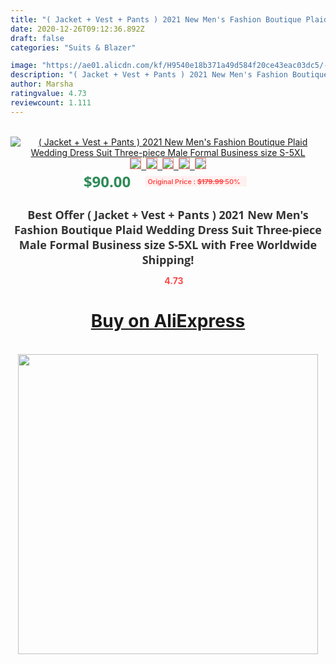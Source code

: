 ```yaml
---
title: "( Jacket + Vest + Pants ) 2021 New Men's Fashion Boutique Plaid Wedding Dress Suit Three-piece Male Formal Business size S-5XL"
date: 2020-12-26T09:12:36.892Z
draft: false
categories: "Suits & Blazer"

image: "https://ae01.alicdn.com/kf/H9540e18b371a49d584f20ce43eac03dc5/-Jacket-Vest-Pants-2021-New-Men-s-Fashion-Boutique-Plaid-Wedding-Dress-Suit-Three-piece.jpg"
description: "( Jacket + Vest + Pants ) 2021 New Men's Fashion Boutique Plaid Wedding Dress Suit Three-piece Male Formal Business size S-5XL"
author: Marsha
ratingvalue: 4.73
reviewcount: 1.111
---
```

<br>
<div style="text-align: center;">
<a href="https://s.click.aliexpress.com/e/_9zVEOp" target="_blank" rel="nofollow noopener noreferrer"><img alt="( Jacket + Vest + Pants ) 2021 New Men's Fashion Boutique Plaid Wedding Dress Suit Three-piece Male Formal Business size S-5XL" class="magnifier-image" src="https://ae01.alicdn.com/kf/H9540e18b371a49d584f20ce43eac03dc5/-Jacket-Vest-Pants-2021-New-Men-s-Fashion-Boutique-Plaid-Wedding-Dress-Suit-Three-piece.jpg_640x640.jpg">
<br>
<img style="border:1px solid salmon" src="https://ae01.alicdn.com/kf/H9540e18b371a49d584f20ce43eac03dc5/-Jacket-Vest-Pants-2021-New-Men-s-Fashion-Boutique-Plaid-Wedding-Dress-Suit-Three-piece.jpg_120x120.jpg">&nbsp;&nbsp;<img style="border:1px solid salmon" src="https://ae01.alicdn.com/kf/H9fb3e66662bc4239bb934d9d999091fa7/-Jacket-Vest-Pants-2021-New-Men-s-Fashion-Boutique-Plaid-Wedding-Dress-Suit-Three-piece.jpg_120x120.jpg">&nbsp;&nbsp;<img style="border:1px solid salmon" src="https://ae01.alicdn.com/kf/H889574b92be74fcfabe902021b54298bp/-Jacket-Vest-Pants-2021-New-Men-s-Fashion-Boutique-Plaid-Wedding-Dress-Suit-Three-piece.jpg_120x120.jpg">&nbsp;&nbsp;<img style="border:1px solid salmon" src="https://ae01.alicdn.com/kf/H21066449255b4fc0a25f1ece420ada97g/-Jacket-Vest-Pants-2021-New-Men-s-Fashion-Boutique-Plaid-Wedding-Dress-Suit-Three-piece.jpg_120x120.jpg">&nbsp;&nbsp;<img style="border:1px solid salmon" src="https://ae01.alicdn.com/kf/Ha1b0209938974e7f96f443e749f6a1dcS/-Jacket-Vest-Pants-2021-New-Men-s-Fashion-Boutique-Plaid-Wedding-Dress-Suit-Three-piece.jpg_120x120.jpg"></a></div><br0>
<div style="text-align: center;"><span style="background-color: white; border: 0px; box-sizing: border-box; color: seagreen; display: inline-block; font-family: &quot;open sans&quot; , &quot;arial&quot; , &quot;helvetica&quot; , sans-serif , &quot;heiti&quot;; font-size: 24px; font-stretch: inherit; font-weight: 700; line-height: inherit; margin: 0px 10px 0px 0px; padding: 0px; vertical-align: middle;">$90.00 </span>
<span style="background: rgb(255 , 241 , 241); border-radius: 3px; border: 0px; box-sizing: border-box; color: #ff4747; display: inline-block; font-family: inherit; font-size: 12px; font-stretch: inherit; font-style: inherit; font-variant: inherit; font-weight: 600; line-height: inherit; margin: 0px; padding: 2px 5px; transform: scale(0.9); vertical-align: middle;">Original Price : <b style="text-decoration: line-through;">$179.99 </b> 50%&nbsp;&nbsp;</span></div>
<h1 style="color: #333333; display: inline-block; font-family: &quot;open sans&quot; , &quot;arial&quot; , &quot;helvetica&quot; , sans-serif , &quot;heiti&quot;; font-size: 18px; font-stretch: inherit; font-weight: 700; text-align: center;">Best Offer ( Jacket + Vest + Pants ) 2021 New Men's Fashion Boutique Plaid Wedding Dress Suit Three-piece Male Formal Business size S-5XL with Free Worldwide Shipping!</h1>
<div style="color: #ff4747; text-align: center;">
<img src="https://4.bp.blogspot.com/-M0ZcTcb-5uY/XleCXlxnR4I/AAAAAAAAAEc/OrjgMkXV1oMQFaCRZj5HQwOCBcu3w1FegCPcBGAYYCw/s1600/star.png" style="height: 15px;">&nbsp;<b>4.73</b></div>
<div class="button_cont" align="center"><a class="buynow_a" href="https://s.click.aliexpress.com/e/_9zVEOp" target="_blank" rel="nofollow noopener noreferrer"><H1>Buy on AliExpress</H1></a></div><br>
<div class="separator" style="clear: both; text-align: center;">
<img src="https://lh3.googleusercontent.com/-pTy5HemUv9M/XlePHvY0dAI/AAAAAAAAAE4/0nX5iRUoIWY8eMW9Dpxeirr157OZliDIgCLcBGAsYHQ/s1600/badge.gif" width="480">
</div>
